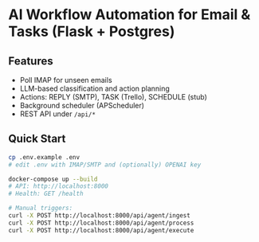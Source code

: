# AI Workflow Automation for Email & Tasks (Flask + Postgres)

## Features
- Poll IMAP for unseen emails
- LLM-based classification and action planning
- Actions: REPLY (SMTP), TASK (Trello), SCHEDULE (stub)
- Background scheduler (APScheduler)
- REST API under `/api/*`

## Quick Start
```bash
cp .env.example .env
# edit .env with IMAP/SMTP and (optionally) OPENAI key

docker-compose up --build
# API: http://localhost:8000
# Health: GET /health

# Manual triggers:
curl -X POST http://localhost:8000/api/agent/ingest
curl -X POST http://localhost:8000/api/agent/process
curl -X POST http://localhost:8000/api/agent/execute
